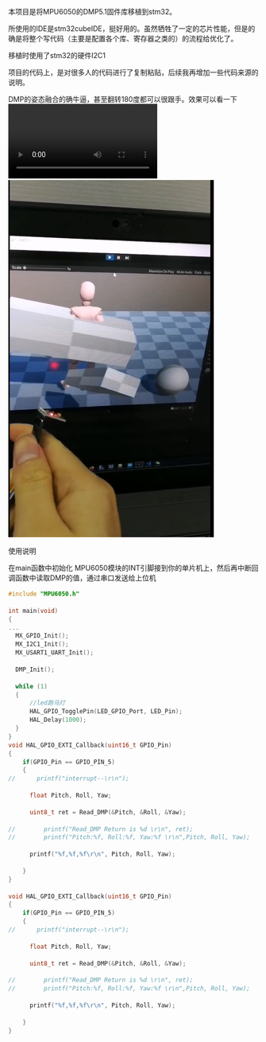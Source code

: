 本项目是将MPU6050的DMP5.1固件库移植到stm32。

所使用的IDE是stm32cubeIDE，挺好用的。虽然牺牲了一定的芯片性能，但是的确是将整个写代码（主要是配置各个库、寄存器之类的）的流程给优化了。

移植时使用了stm32的硬件I2C1

项目的代码上，是对很多人的代码进行了复制粘贴，后续我再增加一些代码来源的说明。

DMP的姿态融合的确牛逼，甚至翻转180度都可以很跟手。效果可以看一下 ![video](./效果.mp4)
![img](./效果.png)


使用说明

在main函数中初始化
MPU6050模块的INT引脚接到你的单片机上，然后再中断回调函数中读取DMP的值，通过串口发送给上位机
```cpp
#include "MPU6050.h"

int main(void)
{
...
  MX_GPIO_Init();
  MX_I2C1_Init();
  MX_USART1_UART_Init();

  DMP_Init();

  while (1)
  {
      //led跑马灯
	  HAL_GPIO_TogglePin(LED_GPIO_Port, LED_Pin);
	  HAL_Delay(1000);
  }
}
void HAL_GPIO_EXTI_Callback(uint16_t GPIO_Pin)
{
    if(GPIO_Pin == GPIO_PIN_5)
    {
//    	printf("interrupt--\r\n");

  	  float Pitch, Roll, Yaw;

  	  uint8_t ret = Read_DMP(&Pitch, &Roll, &Yaw);

//  	  printf("Read_DMP Return is %d \r\n", ret);
//  	  printf("Pitch:%f, Roll:%f, Yaw:%f \r\n",Pitch, Roll, Yaw);

  	  printf("%f,%f,%f\r\n", Pitch, Roll, Yaw);

    }
}

void HAL_GPIO_EXTI_Callback(uint16_t GPIO_Pin)
{
    if(GPIO_Pin == GPIO_PIN_5)
    {
//    	printf("interrupt--\r\n");

  	  float Pitch, Roll, Yaw;

  	  uint8_t ret = Read_DMP(&Pitch, &Roll, &Yaw);

//  	  printf("Read_DMP Return is %d \r\n", ret);
//  	  printf("Pitch:%f, Roll:%f, Yaw:%f \r\n",Pitch, Roll, Yaw);

  	  printf("%f,%f,%f\r\n", Pitch, Roll, Yaw);

    }
}
```